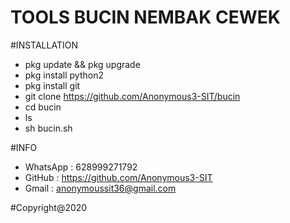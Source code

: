 # TOOLS BUCIN NEMBAK CEWEK


#INSTALLATION
- pkg update && pkg upgrade
- pkg install python2
- pkg install git
- git clone https://github.com/Anonymous3-SIT/bucin
- cd bucin
- ls
- sh bucin.sh


#INFO
- WhatsApp : 628999271792
- GitHub   : https://github.com/Anonymous3-SIT
- Gmail    : anonymoussit36@gmail.com


#Copyright@2020
